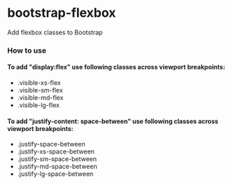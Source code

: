 # bootstrap-flexbox
Add flexbox classes to Bootstrap

### How to use
#### To add "display:flex" use following classes across viewport breakpoints:
* .visible-xs-flex
* .visible-sm-flex
* .visible-md-flex
* .visible-lg-flex

#### To add "justify-content: space-between" use following classes across viewport breakpoints:
* .justify-space-between
* .justify-xs-space-between
* .justify-sm-space-between
* .justify-md-space-between
* .justify-lg-space-between

